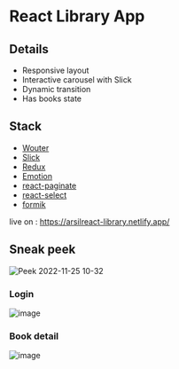 # React Library App 
## Details

- Responsive layout 
- Interactive carousel with Slick
- Dynamic transition
- Has books state

## Stack
- [Wouter](https://github.com/molefrog/wouter)
- [Slick](https://github.com/akiran/react-slick)
- [Redux](https://github.com/reduxjs/redux-toolkit)
- [Emotion](https://github.com/emotion-js/emotion)
- [react-paginate](https://github.com/AdeleD/react-paginate)
- [react-select](https://github.com/JedWatson/react-select)
- [formik](https://github.com/jaredpalmer/formik)

live on : https://arsilreact-library.netlify.app/

## Sneak peek
![Peek 2022-11-25 10-32](https://user-images.githubusercontent.com/29569798/203896091-b32fd8ce-5d84-45c0-89d2-15ea7dde74c0.gif)

### Login
![image](https://user-images.githubusercontent.com/29569798/203896344-4301a157-e504-45d1-b876-fc3cf62faea1.png)

### Book detail
![image](https://user-images.githubusercontent.com/29569798/203896541-52401079-c0e2-4385-b3b8-7d43dc68e22a.png)
